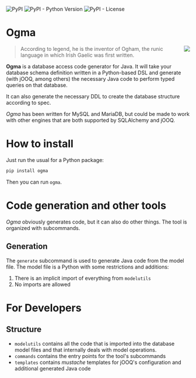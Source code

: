 ![PyPI](https://img.shields.io/pypi/v/ogma.svg)
![PyPI - Python Version](https://img.shields.io/pypi/pyversions/ogma.svg)
![PyPI - License](https://img.shields.io/pypi/l/ogma.svg)

# Ogma

<img align="right" style="float: right;" src="https://upload.wikimedia.org/wikipedia/commons/thumb/1/13/Ogma-Lawrie-Highsmith.jpeg/100px-Ogma-Lawrie-Highsmith.jpeg">

> According to legend, he is the inventor of Ogham, the runic language in which Irish Gaelic was first written. 

**Ogma** is a database access code generator for Java. It will take your database schema definition written in a Python-based DSL and generate (with jOOQ, among others) the necessary Java code to perform typed queries on that database.

It can also generate the necessary DDL to create the database structure according to spec.

*Ogma* has been written for MySQL and MariaDB, but could be made to work with other engines that are both supported by SQLAlchemy and jOOQ.

# How to install

Just run the usual for a Python package:

```bash
pip install ogma
```

Then you can run `ogma`.

# Code generation and other tools

*Ogma* obviously generates code, but it can also do other things. The tool is organized with subcommands.

## Generation

The `generate` subcommand is used to generate Java code from the model file. The model file is a Python with some restrictions and additions:

1. There is an implicit import of everything from `modelutils`
1. No imports are allowed

# For Developers
## Structure
 * `modelutils` contains all the code that is imported into the database model files and that internally deals with model operations.
 * `commands` contains the entry points for the tool's subcommands
 * `templates` contains *mustache* templates for jOOQ's configuration and additional generated Java code


